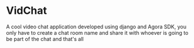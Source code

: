 # VidChat
A cool video chat application developed using django and Agora SDK, you only have to create a chat room name and share it with whoever is going to be part of the chat and that's all
